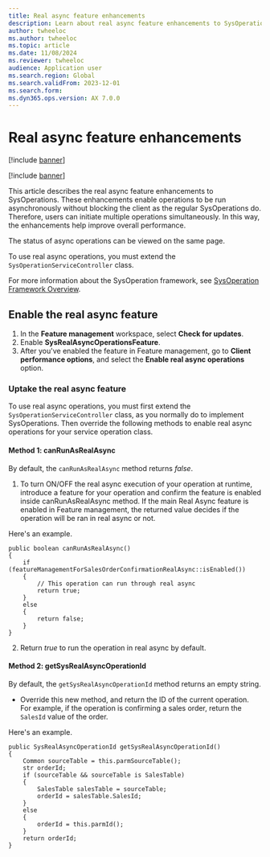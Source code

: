 ```yaml
---
title: Real async feature enhancements
description: Learn about real async feature enhancements to SysOperations, including an outline on how to enable the real async feature with examples.
author: twheeloc
ms.author: twheeloc
ms.topic: article
ms.date: 11/08/2024
ms.reviewer: twheeloc
audience: Application user
ms.search.region: Global
ms.search.validFrom: 2023-12-01
ms.search.form: 
ms.dyn365.ops.version: AX 7.0.0
---
```


# Real async feature enhancements

[!include [banner](../includes/banner.md)]

[!include [banner](../includes/preview-banner.md)]

This article describes the real async feature enhancements to SysOperations. These enhancements enable operations to be run asynchronously without blocking the client as the regular SysOperations do. Therefore, users can initiate multiple operations simultaneously. In this way, the enhancements help improve overall performance.

The status of async operations can be viewed on the same page.

To use real async operations, you must extend the `SysOperationServiceController` class.

For more information about the SysOperation framework, see [SysOperation Framework Overview](/dynamicsax-2012/developer/sysoperation-framework-overview).

## Enable the real async feature

1. In the **Feature management** workspace, select **Check for updates**.
2. Enable **SysRealAsyncOperationsFeature**.
2. After you've enabled the feature in Feature management, go to **Client performance options**, and select the **Enable real async operations** option.

### Uptake the real async feature

To use real async operations, you must first extend the `SysOperationServiceController` class, as you normally do to implement SysOperations. Then override the following methods to enable real async operations for your service operation class.

#### Method 1: canRunAsRealAsync

By default, the `canRunAsRealAsync` method returns *false*.

1. To turn ON/OFF the real async execution of your operation at runtime, introduce a feature for your operation and confirm the feature is enabled inside canRunAsRealAsync method. If the main Real Async feature is enabled in Feature management, the returned value decides if the operation will be ran in real async or not.

Here's an example.

```
public boolean canRunAsRealAsync()
{
    if (featureManagementForSalesOrderConfirmationRealAsync::isEnabled())
    {
        // This operation can run through real async
        return true;
    }
    else
    {
        return false;
    }
}
```

2. Return *true* to run the operation in real async by default.

#### Method 2: getSysRealAsyncOperationId

By default, the `getSysRealAsyncOperationId` method returns an empty string.

- Override this new method, and return the ID of the current operation. For example, if the operation is confirming a sales order, return the `SalesId` value of the order.

Here's an example.

```
public SysRealAsyncOperationId getSysRealAsyncOperationId()
{
    Common sourceTable = this.parmSourceTable();
    str orderId;
    if (sourceTable && sourceTable is SalesTable)
    {
        SalesTable salesTable = sourceTable;
        orderId = salesTable.SalesId;
    }
    else
    {
        orderId = this.parmId();
    }
    return orderId;
}
```
